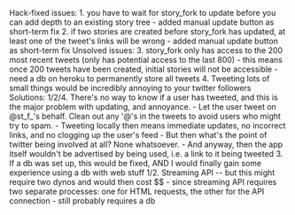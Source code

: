 Hack-fixed issues:
    1. you have to wait for story_fork to update before you can add depth to an existing story tree
        - added manual update button as short-term fix
    2. if two stories are created before story_fork has updated, at least one of the tweet's links will be wrong
        - added manual update button as short-term fix
Unsolved issues:
    3. story_fork only has access to the 200 most recent tweets (only has potential access to the last 800)
        - this means once 200 tweets have been created, initial stories will not be accessible
        - need a db on heroku to permanently store all tweets
    4. Tweeting lots of small things would be incredibly annoying to your twitter followers
Solutions:
    1/2/4. There's no way to know if a user has tweeted, and this is the major problem with updating, and annoyance.
        - Let the user tweet on @st_f_'s behalf. Clean out any '@'s in the tweets to avoid users who might try to spam.
        - Tweeting locally then means immediate updates, no incorrect links, and no clogging up the user's feed
        - But then what's the point of twitter being involved at all? None whatsoever.
            - And anyway, then the app itself wouldn't be advertised by being used, i.e. a link to it being tweeted
    3. If a db was set up, this would be fixed, AND I would finally gain some experience using a db with web stuff
    1/2. Streaming API -- but this might require two dynos and would then cost $$
        - since streaming API requires two separate processes: one for HTML requests, the other for the API connection
        - still probably requires a db
